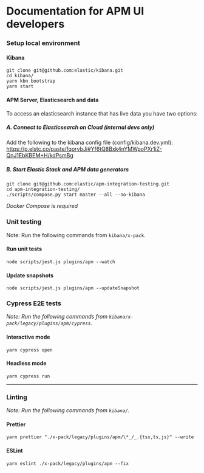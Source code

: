 # Documentation for APM UI developers

### Setup local environment

#### Kibana

```
git clone git@github.com:elastic/kibana.git
cd kibana/
yarn kbn bootstrap
yarn start
```

#### APM Server, Elasticsearch and data

To access an elasticsearch instance that has live data you have two options:

##### A. Connect to Elasticsearch on Cloud (internal devs only)

Add the following to the kibana config file (config/kibana.dev.yml):
https://p.elstc.co/paste/fqorvbJi#Yf6tQ8Bxk4nYMWpoPXr1iZ-QnJ1EbKBEM+H/kdPsmBg

##### B. Start Elastic Stack and APM data generators

```
git clone git@github.com:elastic/apm-integration-testing.git
cd apm-integration-testing/
./scripts/compose.py start master --all --no-kibana
```

_Docker Compose is required_

### Unit testing

Note: Run the following commands from `kibana/x-pack`.

#### Run unit tests

```
node scripts/jest.js plugins/apm --watch
```

#### Update snapshots

```
node scripts/jest.js plugins/apm --updateSnapshot
```

### Cypress E2E tests

_Note: Run the following commands from `kibana/x-pack/legacy/plugins/apm/cypress`._

#### Interactive mode

```
yarn cypress open
```

#### Headless mode

```
yarn cypress run
```

---

### Linting

_Note: Run the following commands from `kibana/`._

#### Prettier

```
yarn prettier "./x-pack/legacy/plugins/apm/\*_/_.{tsx,ts,js}" --write
```

#### ESLint

```
yarn eslint ./x-pack/legacy/plugins/apm --fix
```
